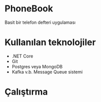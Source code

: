 # PhoneBook
Basit bir telefon defteri uygulaması
# Kullanılan teknolojiler
  - .NET Core
  - Git
  - Postgres veya MongoDB
  - Kafka v.b. Message Queue sistemi
  
# Çalıştırma
